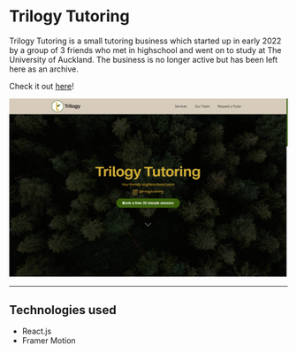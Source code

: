 # Trilogy Tutoring

Trilogy Tutoring is a small tutoring business which started up in early 2022 by a group of 3 friends who met in highschool and went on to study at The University of Auckland. The business is no longer active but has been left here as an archive.

Check it out [here](https://nancywu45.github.io/trilogy-tutoring/)!

<img src="src\images\home-page.png">

---

## Technologies used

- React.js
- Framer Motion


